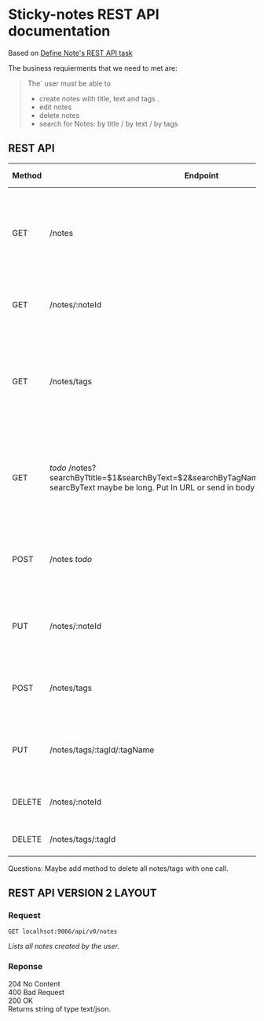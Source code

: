 # Sticky-notes REST API documentation

Based on [Define Note's REST API task](https://github.com/aivaraleksiev/Sticky-notes.com/issues/4)

The business requierments that we need to met are: 

> The` user must be able to
> - create notes with title, text and tags .
> - edit notes
> - delete notes
> - search for Notes: by title / by text / by tags

## REST API

| Method | Endpoint         | description| status codes |
| ------ | ------           | ------     | ------            |
| GET    | /notes           | Lists all notes created by the user.| 400 Bad Request<br> 404 Not Found<br> 200 OK returns string of type text/json |
| GET    | /notes/:noteId   | List information for a note with 'noteId'| _todo_ |
| GET    | /notes/tags      | Lists all tags created by the user and the asscoicated notes {noteId: title} with them. | _todo_ |
| GET    | _todo_ /notes?searchByTtitle=$1&searchByText=$2&searchByTagName=$3&searchByTagId=$4 searcByText maybe be long. Put In URL or send in body as json? | Search for notes: _by title_ and/or _by text_ and/or _by tags_ | 400 Bad Request<br> 404 Not Found<br> 200 OK returns string of type text/json  |
| POST   | /notes  _todo_   | Add a collection of new notes. Request in body as json. | 200 OK returns _todo_ |
| PUT    | /notes/:noteId   | Update/Edit existing note. Request in body as json | _todo_ |
| POST   | /notes/tags      | Add new tags. Request { tag1 : noteID}, {tag2 : "" }| todo |
| PUT    | /notes/tags/:tagId/:tagName | Edit existing tag's name with 'tagId' to 'tagName'  | _todo_ |
| DELETE | /notes/:noteId | Delete existing note with 'noteId' | _todo_ |
| DELETE | /notes/tags/:tagId | Delete existing tag with 'tagId' | _todo_ |

Questions:
Maybe add method to delete all notes/tags with one call.

## REST API VERSION 2 LAYOUT


### Request

```console
GET localhsot:9066/api/v0/notes
```
_Lists all notes created by the user._

### Reponse
204 No Content <br>
400 Bad Request <br>
200 OK <br>
Returns string of type text/json. <br>